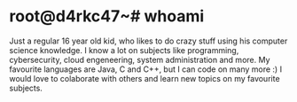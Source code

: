 # root@d4rkc47~# whoami
Just a regular 16 year old kid, who likes to do crazy stuff using his computer science knowledge. I know a lot on subjects like programming, cybersecurity, cloud engeneering, system administration and more. My favourite languages are Java, C and C++, but I can code on many more :) I would love to colaborate with others and learn new topics on my favourite subjects.
